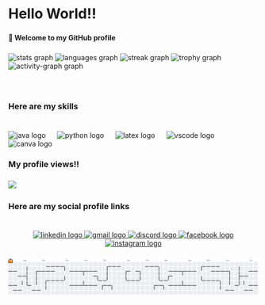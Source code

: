 <h1 align="left">Hello World!!</h1>

###

<h4 align="left">👋 Welcome to my GitHub profile</h4>

###

<div align="left">
  <img src="https://github-readme-stats.vercel.app/api?username=ari-yan7&hide_title=false&hide_rank=false&show_icons=true&include_all_commits=true&count_private=true&disable_animations=false&theme=highcontrast&locale=en&hide_border=false&order=1" height="200" alt="stats graph"  />
  <img src="https://github-readme-stats.vercel.app/api/top-langs?username=ari-yan7&locale=en&hide_title=false&layout=compact&card_width=320&langs_count=5&theme=highcontrast&hide_border=false&order=2" height="172" alt="languages graph"  />
  <img src="https://streak-stats.demolab.com?user=ari-yan7&locale=en&mode=daily&theme=highcontrast&hide_border=false&border_radius=7&date_format=j%20M%5B%20Y%5D&order=3" height="188" alt="streak graph"  />
  <img src="https://github-profile-trophy.vercel.app?username=ari-yan7&theme=juicyfresh&column=4&row=2&margin-w=95&margin-h=8&no-bg=true&no-frame=false&order=4" height="150" alt="trophy graph"  />
  <img src="https://github-readme-activity-graph.vercel.app/graph?username=ari-yan7&radius=16&theme=high-contrast&area=true&order=5&custom_title=My%20Contribution%20Graph" height="300" alt="activity-graph graph"  />
</div>

###

<br clear="both">

<h3 align="left">Here are my skills</h3>

###

<br clear="both">

<div align="left">
  <img src="https://cdn.jsdelivr.net/gh/devicons/devicon/icons/java/java-original.svg" height="40" alt="java logo"  />
  <img width="15" />
  <img src="https://cdn.jsdelivr.net/gh/devicons/devicon/icons/python/python-original.svg" height="40" alt="python logo"  />
  <img width="15" />
  <img src="https://cdn.jsdelivr.net/gh/devicons/devicon/icons/latex/latex-original.svg" height="40" alt="latex logo"  />
  <img width="15" />
  <img src="https://cdn.jsdelivr.net/gh/devicons/devicon/icons/vscode/vscode-original.svg" height="40" alt="vscode logo"  />
  <img width="15" />
  <img src="https://cdn.jsdelivr.net/gh/devicons/devicon/icons/canva/canva-original.svg" height="40" alt="canva logo"  />
</div>

###

<h3 align="left">My profile views!!</h3>

###

<div align="left">
  <img src="https://profile-counter.glitch.me/ari-yan7/count.svg?"  />
</div>

###

<h3 align="left">Here are my social profile links</h3>

###

<br clear="both">

<div align="center">
  <a href="https://www.linkedin.com/in/mubtasimariyan/" target="_blank">
    <img src="https://raw.githubusercontent.com/maurodesouza/profile-readme-generator/master/src/assets/icons/social/linkedin/default.svg" width="52" height="40" alt="linkedin logo"  />
  </a>
  <a href="[📧 Email Me](mailto:ariyanmubtasim@gmail.com)" target="_blank">
    <img src="https://raw.githubusercontent.com/maurodesouza/profile-readme-generator/master/src/assets/icons/social/gmail/default.svg" width="52" height="40" alt="gmail logo"  />
  </a>
  <a href="https://discord.com/users/817029638114902037" target="_blank">
    <img src="https://raw.githubusercontent.com/maurodesouza/profile-readme-generator/master/src/assets/icons/social/discord/default.svg" width="52" height="40" alt="discord logo"  />
  </a>
  <a href="https://www.facebook.com/share/1KVeuKJHEs/?mibextid=qi2Omg" target="_blank">
    <img src="https://raw.githubusercontent.com/maurodesouza/profile-readme-generator/master/src/assets/icons/social/facebook/default.svg" width="52" height="40" alt="facebook logo"  />
  </a>
  <a href="https://www.instagram.com/ari.yan_07?igsh=MXU5eWN4czJwazFzbA==" target="_blank">
    <img src="https://raw.githubusercontent.com/maurodesouza/profile-readme-generator/master/src/assets/icons/social/instagram/default.svg" width="52" height="40" alt="instagram logo"  />
  </a>
</div>

###

<picture>
  <source media="(prefers-color-scheme: dark)" srcset="https://raw.githubusercontent.com/ari-yan7/ari-yan7/output/pacman-contribution-graph-dark.svg">
  <source media="(prefers-color-scheme: light)" srcset="https://raw.githubusercontent.com/ari-yan7/ari-yan7/output/pacman-contribution-graph.svg">
  <img alt="pacman contribution graph" src="https://raw.githubusercontent.com/ari-yan7/ari-yan7/output/pacman-contribution-graph.svg">
</picture>

###
